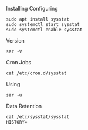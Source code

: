 Installing Configuring
```
sudo apt install sysstat
sudo systemctl start sysstat
sudo systemctl enable sysstat
```

Version
```
sar -V
```
Cron Jobs
```
cat /etc/cron.d/sysstat
```
Using 
```
sar -u
```
Data Retention
```
cat /etc/sysstat/sysstat
HISTORY=
```
